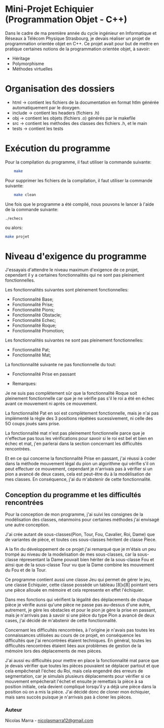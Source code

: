 # Mini-Projet Echiquier (Programmation Objet - C++)


Dans le cadre de ma première année du cycle ingénieur en Informatique et Réseaux à Télécom Physique Strasbourg, je devais réaliser un projet de programmation orientée objet en C++. Ce projet avait pour but de mettre en pratique certaines notions de la programmation orientée objet, à savoir: 
- Héritage
- Polymorphisme
- Méthodes virtuelles 

# Organisation des dossiers

*   html -> contient les fichiers de la documentation en format htlm générée automatiquement par le doxygen.
*   include -> contient les headers (fichiers .h)
*   obj -> contient les objets (fichiers .o) générés par le makefile
*   src -> contient les méthodes des classes des fichiers .h, et le main
*   tests -> contient les tests  

# Exécution du programme

Pour la compilation du programme, il faut utiliser la commande suivante:

```bash
    make
```

Pour supprimer les fichiers de la compilation, il faut utiliser la commande suivante:

```bash
    make clean
```

Une fois que le programme a été compilé, nous pouvons le lancer à l'aide de la commande suivante:

`./echecs` 

ou alors: 

```bash
make projet
```

# Niveau d'exigence du programme
 
J'essayais d'attendre le niveau maximum d'exigence de ce projet, cependant il y a certaines fonctionnalités qui ne sont pas pleinement fonctionnelles.

Les fonctionnalités suivantes sont pleinement fonctionnelles:

- Fonctionnalité Base;
- Fonctionnalité Prise;
- Fonctionnalité Pions;
- Fonctionnalité Obstacle;
- Fonctionnalité Echec;
- Fonctionnalité Roque;
- Fonctionnalité Promotion;

Les fonctionnalités suivantes ne sont pas pleinement fonctionnelles:

- Fonctionnalité Pat;
- Fonctionnalité Mat;

La fonctionnalité suivante ne pas fonctionnelle du tout:

- Fonctionnalité Prise en passant

* Remarques:

Je ne suis pas complètement sûr que la fonctionnalité Roque soit pleinement fonctionnelle car que je ne vérifie pas s'il le roi a été en échec avant ce mouvement ni après ce mouvement.

La fonctionnalité Pat en soi est complètement fonctionnelle, mais je n'ai pas implémenté la règle des 3 positions répétées sucessivement, ni celle des 5O coups joués sans prise.

La fonctionnalité mat n'est pas pleinement fonctionnelle parce que je n'effectue pas tous les vérifications pour savoir si le roi est bel et bien en échec et mat, j'en parlerai dans la section concernant les difficultés rencontrées.

Et en ce qui concerne la fonctionnalité Prise en passant, j'ai réussi à coder dans la méthode mouvement légal du pion un algorithme qui vérifie s'il on peut effectuer ce mouvement, cependant je n'arrivais pas à vérifier si un pion a avancé de deux cases, cela est peut-être du à la modélisation de mes classes. En conséquence, j'ai du m'abstenir de cette fonctionnalité.

## Conception du programme et les difficultés rencontrées

Pour la conception de mon programme, j'ai suivi les consignes de la modélisation des classes, néanmoins pour certaines méthodes j'ai envisagé une autre conception.

J'ai crée autant de sous-classes(Pion, Tour, Fou, Cavalier, Roi, Dame) que de variantes de pièce, et toutes ces sous-classes héritent de classe Piece.

A la fin du développement de ce projet j'ai remarqué que je m'étais un peu trompé au niveau de la modelisation de mes sous-classes, car la sous-classe répresentant la Dame pouvait bien hériter de la sous-classe Fou et ainsi que de la sous-classe Tour vu que la Dame combine les mouvement du Fou et de la Tour.

Ce programme contient aussi une classe Jeu qui permet de gérer le jeu, une classe Echiquier, cette classe possède un tableau [8]x[8] pointant vers une pièce allouée en mémoire et cela represente en effet l'échiquier.

Dans mes fonctions qui vérifient la légalité des déplacements de chaque pièce je vérifie aussi qu'une pièce ne passe pas au-dessus d'une autre, autrement, je gère les obstacles et pour le pion je gère la prise en passant, mais je n'arrivais pas à savoir si une pièce du type Pion a avancé de deux cases, j'ai décidé de m'abstenir de cette fonctionnalité.  

Concernant les difficultés rencontrées, à l'origine je n'avais pas toutes les connaissances utilisées au cours de ce projet, en conséquence les difficultés que j'ai rencontrées étaient techniques. En général, toutes les difficultés rencontrées étaient liées aux problèmes de gestion de la mémoire lors des déplacements de mes pièces.

J'ai aussi eu difficultés pour mettre en place la fonctionnalité mat parce que je devais vérifier que toutes les pièces pouvaient se déplacer partout et que cela empêcherait l'échec du Roi, mais cela engendré des erreurs de segmentation, car je simulais plusieurs déplacements pour vérifier si ce mouvement empécherait l'échet et ensuite je remettais la pièce à sa position initiale, cela devient compliqué lorsqu'il y a déjà une pièce dans la position où on a mis la pièce. J'ai décidé donc de cloner mon échiquier, mais sans succès puisque je n'arrivais pas à cloner les pièces.

### Auteur

Nicolas Marra - nicolasmarra12@gmail.com